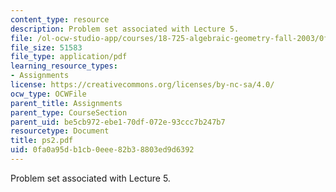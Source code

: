 ```yaml
---
content_type: resource
description: Problem set associated with Lecture 5.
file: /ol-ocw-studio-app/courses/18-725-algebraic-geometry-fall-2003/0fa0a95db1cb0eee82b38803ed9d6392_ps2.pdf
file_size: 51583
file_type: application/pdf
learning_resource_types:
- Assignments
license: https://creativecommons.org/licenses/by-nc-sa/4.0/
ocw_type: OCWFile
parent_title: Assignments
parent_type: CourseSection
parent_uid: be5cb972-ebe1-70df-072e-93ccc7b247b7
resourcetype: Document
title: ps2.pdf
uid: 0fa0a95d-b1cb-0eee-82b3-8803ed9d6392
---
```

Problem set associated with Lecture 5.